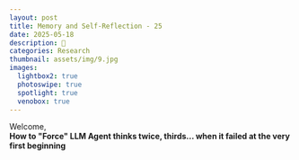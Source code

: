 ```yaml
---
layout: post
title: Memory and Self-Reflection - 25
date: 2025-05-18
description: ‪🌲
categories: Research
thumbnail: assets/img/9.jpg
images:
  lightbox2: true
  photoswipe: true
  spotlight: true
  venobox: true
---
```



Welcome, <br> 
**How to "Force" LLM Agent thinks twice, thirds... when it failed at the very first beginning**


<br> <br> <br> <br> 
